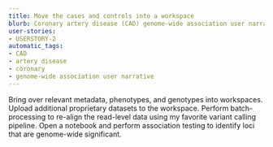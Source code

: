 ```yaml
---
title: Move the cases and controls into a workspace
blurb: Coronary artery disease (CAD) genome-wide association user narrative.
user-stories:
- USERSTORY-2
automatic_tags:
- CAD
- artery disease
- coronary
- genome-wide association user narrative
---
```

Bring over relevant metadata, phenotypes, and genotypes into workspaces.
Upload additional proprietary datasets to the workspace.
Perform batch-processing to re-align the read-level data using my favorite variant calling pipeline.
Open a notebook and perform association testing to identify loci that are genome-wide significant.